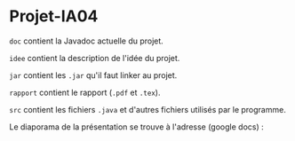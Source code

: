 # Projet-IA04
`doc` contient la Javadoc actuelle du projet.

`idee` contient la description de l'idée du projet.

`jar` contient les `.jar` qu'il faut linker au projet.

`rapport` contient le rapport (`.pdf` et `.tex`).

`src` contient les fichiers `.java` et d'autres fichiers utilisés par le programme.

Le diaporama de la présentation se trouve à l'adresse (google docs) : 